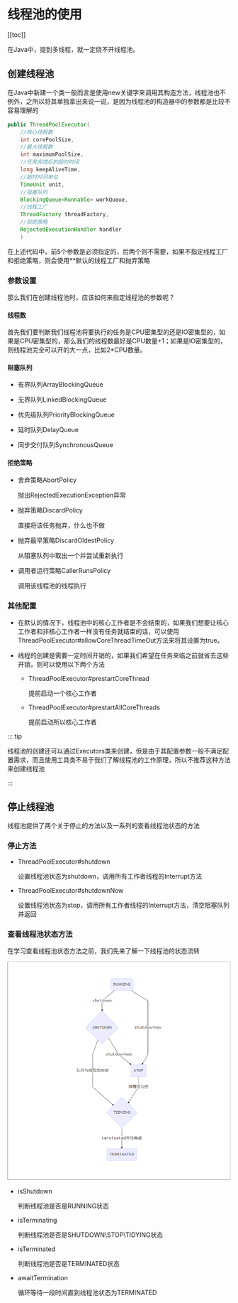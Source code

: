# 线程池的使用

[[toc]]

在Java中，提到多线程，就一定绕不开线程池。

## 创建线程池

在Java中新建一个类一般而言是使用new关键字来调用其构造方法，线程池也不例外，之所以将其单独拿出来说一说，是因为线程池的构造器中的参数都是比较不容易理解的

```java
public ThreadPoolExecutor(
    //核心线程数
    int corePoolSize,
    //最大线程数
    int maximumPoolSize,
    //任务完成后的超时时间
    long keepAliveTime,
    //超时时间单位
    TimeUnit unit,
    //阻塞队列
    BlockingQueue<Runnable> workQueue,
    //线程工厂
    ThreadFactory threadFactory,
    //拒绝策略
    RejectedExecutionHandler handler
    )
```

在上述代码中，前5个参数是必须指定的，后两个则不需要，如果不指定线程工厂和拒绝策略，则会使用**默认的线程工厂和抛弃策略

### 参数设置

那么我们在创建线程池时，应该如何来指定线程池的参数呢？

#### 线程数

首先我们要判断我们线程池将要执行的任务是CPU密集型的还是IO密集型的，如果是CPU密集型的，那么我们的线程数最好是CPU数量+1；如果是IO密集型的，则线程池完全可以开的大一点，比如2*CPU数量。

#### 阻塞队列

- 有界队列ArrayBlockingQueue

- 无界队列LinkedBlockingQueue

- 优先级队列PriorityBlockingQueue

- 延时队列DelayQueue

- 同步交付队列SynchronousQueue

#### 拒绝策略

- 舍弃策略AbortPolicy

  抛出RejectedExecutionException异常

- 抛弃策略DiscardPolicy

  直接将该任务抛弃，什么也不做

- 抛弃最早策略DiscardOldestPolicy

  从阻塞队列中取出一个并尝试重新执行

- 调用者运行策略CallerRunsPolicy

  调用该线程池的线程执行

### 其他配置

- 在默认的情况下，线程池中的核心工作者是不会结束的，如果我们想要让核心工作者和非核心工作者一样没有任务就结束的话，可以使用ThreadPoolExecutor#allowCoreThreadTimeOut方法来将其设置为true。

- 线程的创建是需要一定时间开销的，如果我们希望在任务来临之前就省去这些开销，则可以使用以下两个方法

  - ThreadPoolExecutor#prestartCoreThread

    提前启动一个核心工作者

  - ThreadPoolExecutor#prestartAllCoreThreads

    提前启动所以核心工作者

::: tip

线程池的创建还可以通过Executors类来创建，但是由于其配置参数一般不满足配置需求，而且使用工具类不易于我们了解线程池的工作原理，所以不推荐这种方法来创建线程池

:::

## 停止线程池

线程池提供了两个关于停止的方法以及一系列的查看线程池状态的方法

### 停止方法

- ThreadPoolExecutor#shutdown

  设置线程池状态为shutdown，调用所有工作者线程的Interrupt方法

- ThreadPoolExecutor#shutdownNow

  设置线程池状态为stop，调用所有工作者线程的Interrupt方法，清空阻塞队列并返回

### 查看线程池状态方法

在学习查看线程池状态方法之前，我们先来了解一下线程池的状态流转

![](./pic/status.png)

- isShutdown

  判断线程池是否是RUNNING状态

- isTerminating

  判断线程池是否是SHUTDOWN\STOP\TIDYING状态

- isTerminated

  判断线程池是否是TERMINATED状态

- awaitTermination

  循环等待一段时间直到线程池状态为TERMINATED